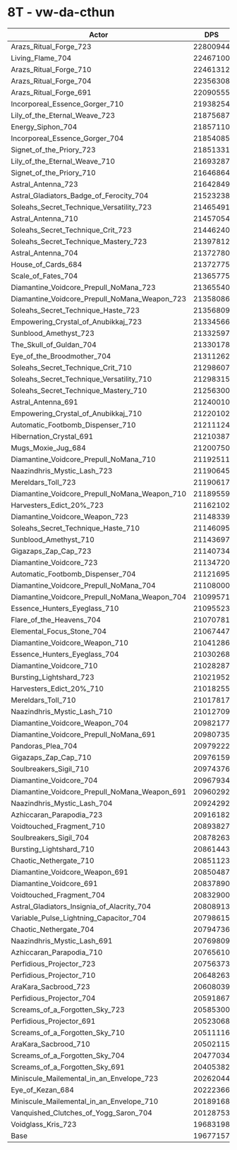 # 8T - vw-da-cthun
| Actor | DPS | Increase |
|---|:---:|:---:|
|Arazs_Ritual_Forge_723|22800944|15.88%|
|Living_Flame_704|22467100|14.18%|
|Arazs_Ritual_Forge_710|22461312|14.15%|
|Arazs_Ritual_Forge_704|22356308|13.62%|
|Arazs_Ritual_Forge_691|22090555|12.26%|
|Incorporeal_Essence_Gorger_710|21938254|11.49%|
|Lily_of_the_Eternal_Weave_723|21875687|11.17%|
|Energy_Siphon_704|21857110|11.08%|
|Incorporeal_Essence_Gorger_704|21854085|11.06%|
|Signet_of_the_Priory_723|21851331|11.05%|
|Lily_of_the_Eternal_Weave_710|21693287|10.25%|
|Signet_of_the_Priory_710|21646864|10.01%|
|Astral_Antenna_723|21642849|9.99%|
|Astral_Gladiators_Badge_of_Ferocity_704|21523238|9.38%|
|Soleahs_Secret_Technique_Versatility_723|21465491|9.09%|
|Astral_Antenna_710|21457054|9.05%|
|Soleahs_Secret_Technique_Crit_723|21446240|8.99%|
|Soleahs_Secret_Technique_Mastery_723|21397812|8.74%|
|Astral_Antenna_704|21372780|8.62%|
|House_of_Cards_684|21372775|8.62%|
|Scale_of_Fates_704|21365775|8.58%|
|Diamantine_Voidcore_Prepull_NoMana_723|21365540|8.58%|
|Diamantine_Voidcore_Prepull_NoMana_Weapon_723|21358086|8.54%|
|Soleahs_Secret_Technique_Haste_723|21356809|8.54%|
|Empowering_Crystal_of_Anubikkaj_723|21334566|8.42%|
|Sunblood_Amethyst_723|21332597|8.41%|
|The_Skull_of_Guldan_704|21330178|8.40%|
|Eye_of_the_Broodmother_704|21311262|8.30%|
|Soleahs_Secret_Technique_Crit_710|21298607|8.24%|
|Soleahs_Secret_Technique_Versatility_710|21298315|8.24%|
|Soleahs_Secret_Technique_Mastery_710|21256300|8.03%|
|Astral_Antenna_691|21240010|7.94%|
|Empowering_Crystal_of_Anubikkaj_710|21220102|7.84%|
|Automatic_Footbomb_Dispenser_710|21211124|7.80%|
|Hibernation_Crystal_691|21210387|7.79%|
|Mugs_Moxie_Jug_684|21200750|7.74%|
|Diamantine_Voidcore_Prepull_NoMana_710|21192511|7.70%|
|Naazindhris_Mystic_Lash_723|21190645|7.69%|
|Mereldars_Toll_723|21190617|7.69%|
|Diamantine_Voidcore_Prepull_NoMana_Weapon_710|21189559|7.69%|
|Harvesters_Edict_20%_723|21162102|7.55%|
|Diamantine_Voidcore_Weapon_723|21148339|7.48%|
|Soleahs_Secret_Technique_Haste_710|21146095|7.47%|
|Sunblood_Amethyst_710|21143697|7.45%|
|Gigazaps_Zap_Cap_723|21140734|7.44%|
|Diamantine_Voidcore_723|21134720|7.41%|
|Automatic_Footbomb_Dispenser_704|21121695|7.34%|
|Diamantine_Voidcore_Prepull_NoMana_704|21108000|7.27%|
|Diamantine_Voidcore_Prepull_NoMana_Weapon_704|21099571|7.23%|
|Essence_Hunters_Eyeglass_710|21095523|7.21%|
|Flare_of_the_Heavens_704|21070781|7.08%|
|Elemental_Focus_Stone_704|21067447|7.07%|
|Diamantine_Voidcore_Weapon_710|21041286|6.93%|
|Essence_Hunters_Eyeglass_704|21030268|6.88%|
|Diamantine_Voidcore_710|21028287|6.87%|
|Bursting_Lightshard_723|21021952|6.83%|
|Harvesters_Edict_20%_710|21018255|6.82%|
|Mereldars_Toll_710|21017817|6.81%|
|Naazindhris_Mystic_Lash_710|21012709|6.79%|
|Diamantine_Voidcore_Weapon_704|20982177|6.63%|
|Diamantine_Voidcore_Prepull_NoMana_691|20980735|6.62%|
|Pandoras_Plea_704|20979222|6.62%|
|Gigazaps_Zap_Cap_710|20976159|6.60%|
|Soulbreakers_Sigil_710|20974376|6.59%|
|Diamantine_Voidcore_704|20967934|6.56%|
|Diamantine_Voidcore_Prepull_NoMana_Weapon_691|20960292|6.52%|
|Naazindhris_Mystic_Lash_704|20924292|6.34%|
|Azhiccaran_Parapodia_723|20916182|6.30%|
|Voidtouched_Fragment_710|20893827|6.18%|
|Soulbreakers_Sigil_704|20878263|6.10%|
|Bursting_Lightshard_710|20861443|6.02%|
|Chaotic_Nethergate_710|20851123|5.97%|
|Diamantine_Voidcore_Weapon_691|20850487|5.96%|
|Diamantine_Voidcore_691|20837890|5.90%|
|Voidtouched_Fragment_704|20832900|5.87%|
|Astral_Gladiators_Insignia_of_Alacrity_704|20808913|5.75%|
|Variable_Pulse_Lightning_Capacitor_704|20798615|5.70%|
|Chaotic_Nethergate_704|20794736|5.68%|
|Naazindhris_Mystic_Lash_691|20769809|5.55%|
|Azhiccaran_Parapodia_710|20765610|5.53%|
|Perfidious_Projector_723|20756373|5.48%|
|Perfidious_Projector_710|20648263|4.94%|
|AraKara_Sacbrood_723|20608039|4.73%|
|Perfidious_Projector_704|20591867|4.65%|
|Screams_of_a_Forgotten_Sky_723|20585300|4.62%|
|Perfidious_Projector_691|20523068|4.30%|
|Screams_of_a_Forgotten_Sky_710|20511116|4.24%|
|AraKara_Sacbrood_710|20502115|4.19%|
|Screams_of_a_Forgotten_Sky_704|20477034|4.07%|
|Screams_of_a_Forgotten_Sky_691|20405382|3.70%|
|Miniscule_Mailemental_in_an_Envelope_723|20262044|2.97%|
|Eye_of_Kezan_684|20222366|2.77%|
|Miniscule_Mailemental_in_an_Envelope_710|20189168|2.60%|
|Vanquished_Clutches_of_Yogg_Saron_704|20128753|2.30%|
|Voidglass_Kris_723|19683198|0.03%|
|Base|19677157|0.00%|
